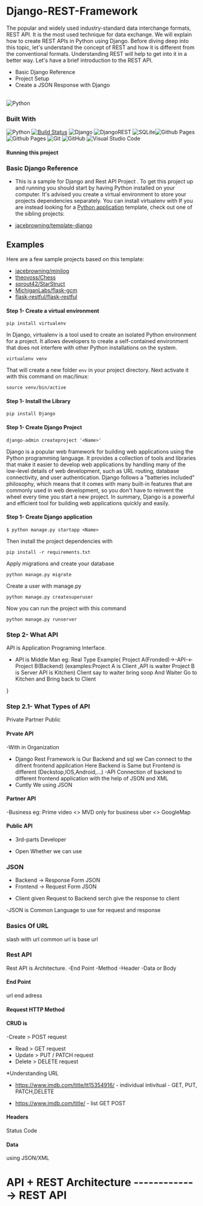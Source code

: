 # Django-REST-Framework
The popular and widely used industry-standard data interchange formats, REST API. It is the most used technique for data exchange. We will explain how to create REST APIs in Python using Django. Before diving deep into this topic, let's understand the concept of REST and how it is different from the conventional formats. Understanding REST will help to get into it in a better way. Let's have a brief introduction to the REST API.

- Basic Django Reference
- Project Setup
- Create a JSON Response with Django

<br>![Python](https://img.shields.io/badge/Python%20-%2314354C.svg?style=for-the-badge&logo=python&logoColor=white)

### Built With
![Python](https://img.shields.io/badge/Python%20-%2314354C.svg?style=for-the-badge&logo=python&logoColor=white)
[![Build Status](https://img.shields.io/travis/com/jacebrowning/template-python.svg)](https://app.travis-ci.com/github/jacebrowning/template-python)
![Django](https://img.shields.io/badge/Django-092E20?style=for-the-badge&logo=django&logoColor=white)
![DjangoREST](https://img.shields.io/badge/DJANGO-REST-ff1709?style=for-the-badge&logo=django&logoColor=white&color=ff1709&labelColor=gray)
![SQLite](https://img.shields.io/badge/SQLite-07405E?style=for-the-badge&logo=sqlite&logoColor=white)![Github Pages](https://img.shields.io/badge/GitHub%20Pages-%23327FC7.svg?style=for-the-badge&logo=github&logoColor=white)
![Github Pages](https://img.shields.io/badge/GitHub%20Pages-%23327FC7.svg?style=for-the-badge&logo=github&logoColor=white)
![Git](https://img.shields.io/badge/git-%23F05033.svg?style=for-the-badge&logo=git&logoColor=white)
![GitHub](https://img.shields.io/badge/github-%23121011.svg?style=for-the-badge&logo=github&logoColor=white)
![Visual Studio Code](https://img.shields.io/badge/Visual%20Studio%20Code-0078d7.svg?style=for-the-badge&logo=visual-studio-code&logoColor=white)

#### Running this project
### Basic Django Reference

* This is a sample for Django and Rest API Project .
To get this project up and running you should start by having Python installed on your computer. It's advised you create a virtual environment to store your projects dependencies separately. You can install virtualenv with
If you are instead looking for a [Python application](https://caremad.io/posts/2013/07/setup-vs-requirement/) template, check out one of the sibling projects:

* [jacebrowning/template-django](https://github.com/jacebrowning/template-django)

## Examples

Here are a few sample projects based on this template:

* [jacebrowning/minilog](https://github.com/jacebrowning/minilog)
* [theovoss/Chess](https://github.com/theovoss/Chess)
* [sprout42/StarStruct](https://github.com/sprout42/StarStruct)
* [MichiganLabs/flask-gcm](https://github.com/MichiganLabs/flask-gcm)
* [flask-restful/flask-restful](https://github.com/flask-restful/flask-restful)


#### Step 1- Create a virtual environment
```
pip install virtualenv
```

In Django, virtualenv is a tool used to create an isolated Python environment for a project. It allows developers to create a self-contained environment that does not interfere with other Python installations on the system.
 
```
virtualenv venv
```

That will create a new folder `env` in your project directory. Next activate it with this command on mac/linux:

```
source venv/bin/active
```
#### Step 1- Install the Library
```
pip install Django
```
#### Step 1- Create Django Project
```
django-admin createproject '<Name>'
```
Django is a popular web framework for building web applications using the Python programming language. It provides a collection of tools and libraries that make it easier to develop web applications by handling many of the low-level details of web development, such as URL routing, database connectivity, and user authentication. Django follows a "batteries included" philosophy, which means that it comes with many built-in features that are commonly used in web development, so you don't have to reinvent the wheel every time you start a new project. In summary, Django is a powerful and efficient tool for building web applications quickly and easily.


#### Step 1- Create Django application
```
$ python manage.py startapp <Name>
```
Then install the project dependencies with

```
pip install -r requirements.txt
```

Apply migrations and create your database
```
python manage.py migrate
```
Create a user with manage.py
```
python manage.py createsuperuser
```

Now you can run the project with this command

```
python manage.py runserver
```
### Step 2- What API
API is Application Programing Interface. 
* API is Middle Man eg: Real Type Example{
  Project A(Fronded)->-API-<-Project B(Backend)
  (examples:Project A is Client ,API is waiter 
  Project B is Server API is Kitchen)
  Client say to waiter bring soop And Waiter Go to Kitchen and Bring back to Client


}
### Step 2.1- What Types of API
Private 
Partner
Public
#### Prvate API
-With in Organization 
* Django Rest Framework is Our Backend and sql we Can connect to  the difrent frontend application 
Here Backend is Same but Frontend is different (Deckstop,IOS,Android,...)
-API Connection of backend to different frontend application with the help of JSON and XML
* Cuntly We using JSON
#### Partner API
-Business
eg: Prime video  <> MVD only for business
uber <> GoogleMap

#### Public API
- 3rd-parts Developer 
* Open Whether we can use 

### JSON

* Backend -> Response Form JSON
* Frontend -> Request Form JSON
- Client given Request  to Backend serch give the response to client 

 -JSON is Common Language to use for request and response

### Basics Of URL
slash with url
common url is base url
### Rest API
Rest API is Architecture.
-End Point
-Method
-Header
-Data or Body

#### End Point
url end adress 

#### Request HTTP Method

#### CRUD is 
-Create > POST request
- Read > GET request
- Update > PUT / PATCH request
- Delete > DELETE request

*Understanding URL
- https://www.imdb.com/title/tt15354916/ - individual
intivitual - GET, PUT, PATCH,DELETE

 - https://www.imdb.com/title/ - list 
GET POST

#### Headers
Status Code

#### Data
using JSON/XML

# API + REST Architecture -------------> REST API 




<br>

```
